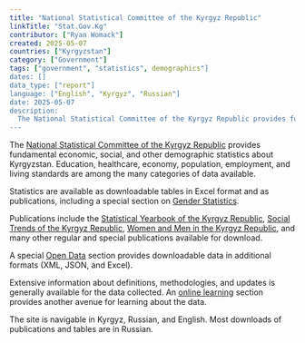 ```yaml
---
title: "National Statistical Committee of the Kyrgyz Republic"
linkTitle: "Stat.Gov.Kg"
contributor: ["Ryan Womack"]
created: 2025-05-07
countries: ["Kyrgyzstan"]
category: ["Government"]
tags: ["government", "statistics", demographics"]
dates: []
data_type: ["report"]
language: ["English", "Kyrgyz", "Russian"]
date: 2025-05-07
description: 
  The National Statistical Committee of the Kyrgyz Republic provides fundamental economic, social, and other demographic statistics about Kyrgyzstan
---
```


The [National Statistical Committee of the Kyrgyz Republic](https://stat.gov.kg) provides fundamental economic, social, and other demographic statistics about Kyrgyzstan. Education, healthcare, economy, population, employment, and living standards are among the many categories of data available. 

Statistics are available as downloadable tables in Excel format and as publications, including a special section on [Gender Statistics](https://stat.gov.kg/en/gendernaya-statistika/).

Publications include the [Statistical Yearbook of the Kyrgyz Republic](https://stat.gov.kg/en/publications/statisticheskij-ezhegodnik-kyrgyzskoj-respubliki/), [Social Trends of the Kyrgyz Republic](https://stat.gov.kg/en/publications/publikaciya-socialnye-tendencii-kyrgyzskoj-respubliki/), [Women and Men in the Kyrgyz Republic](https://stat.gov.kg/en/publications/sbornik-zhenshiny-i-muzhchiny-kyrgyzskoj-respubliki/), and many other regular and special publications available for download.

A special [Open Data](https://stat.gov.kg/en/opendata/) section provides downloadable data in additional formats (XML, JSON, and Excel).

Extensive information about definitions, methodologies, and updates is generally available for the data collected. An [online learning](https://www.stat.gov.kg/ru/rmc/institut/) section provides another avenue for learning about the data.

The site is navigable in Kyrgyz, Russian, and English. Most downloads of publications and tables are in Russian.
